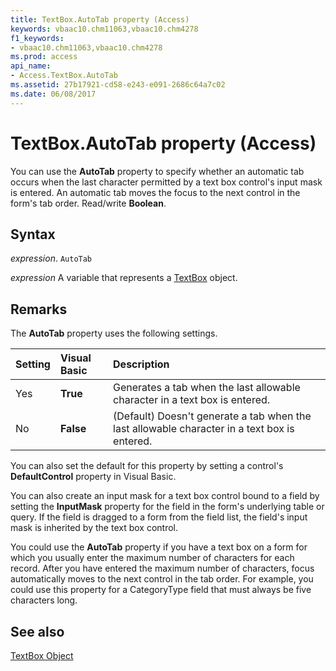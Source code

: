 ```yaml
---
title: TextBox.AutoTab property (Access)
keywords: vbaac10.chm11063,vbaac10.chm4278
f1_keywords:
- vbaac10.chm11063,vbaac10.chm4278
ms.prod: access
api_name:
- Access.TextBox.AutoTab
ms.assetid: 27b17921-cd58-e243-e091-2686c64a7c02
ms.date: 06/08/2017
---
```



# TextBox.AutoTab property (Access)

You can use the  **AutoTab** property to specify whether an automatic tab occurs when the last character permitted by a text box control's input mask is entered. An automatic tab moves the focus to the next control in the form's tab order. Read/write **Boolean**.


## Syntax

_expression_. `AutoTab`

_expression_ A variable that represents a [TextBox](Access.TextBox.md) object.


## Remarks

The  **AutoTab** property uses the following settings.



|**Setting**|**Visual Basic**|**Description**|
|:-----|:-----|:-----|
|Yes|**True**|Generates a tab when the last allowable character in a text box is entered.|
|No|**False**|(Default) Doesn't generate a tab when the last allowable character in a text box is entered.|

You can also set the default for this property by setting a control's  **DefaultControl** property in Visual Basic.

You can also create an input mask for a text box control bound to a field by setting the  **InputMask** property for the field in the form's underlying table or query. If the field is dragged to a form from the field list, the field's input mask is inherited by the text box control.

You could use the  **AutoTab** property if you have a text box on a form for which you usually enter the maximum number of characters for each record. After you have entered the maximum number of characters, focus automatically moves to the next control in the tab order. For example, you could use this property for a CategoryType field that must always be five characters long.


## See also


[TextBox Object](Access.TextBox.md)

